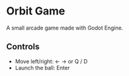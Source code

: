 # Orbit Game

A small arcade game made with Godot Engine.

## Controls

- Move left/right: ← → or Q / D
- Launch the ball: Enter
